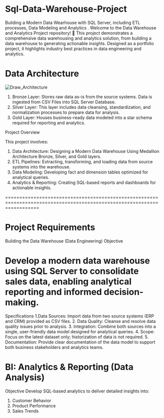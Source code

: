 # Sql-Data-Warehouse-Project
Building a Modern Data Wearhouse with SQL Server, including ETL processes, Data Modeling and Analytics .
Welcome to the Data Warehouse and Analytics Project repository! 🚀
This project demonstrates a comprehensive data warehousing and analytics solution, from building a data warehouse to generating actionable insights. Designed as a portfolio project, it highlights industry best practices in data engineering and analytics.

# Data Architecture
![Draw_Architecture](https://github.com/user-attachments/assets/5cac84ae-a514-4229-b735-7be6e0009a52)
1. Bronze Layer: Stores raw data as-is from the source systems. Data is ingested from CSV Files into SQL Server Database.
2. Silver Layer: This layer includes data cleansing, standardization, and normalization processes to prepare data for analysis.
3. Gold Layer: Houses business-ready data modeled into a star schema required for reporting and analytics.

Project Overview

This project involves:

   1. Data Architecture: Designing a Modern Data Warehouse Using Medallion Architecture Bronze, Silver, and Gold layers.
   2. ETL Pipelines: Extracting, transforming, and loading data from source systems into the warehouse.
   3. Data Modeling: Developing fact and dimension tables optimized for analytical queries.
   4. Analytics & Reporting: Creating SQL-based reports and dashboards for actionable insights.


========================================================================================================================
# Project Requirements

 Building the Data Warehouse (Data Engineering)
 Objective

# Develop a modern data warehouse using SQL Server to consolidate sales data, enabling analytical reporting and informed decision-making.

Specifications
  1.Data Sources: Import data from two source systems (ERP and CRM) provided as CSV files.
  2.  Data Quality: Cleanse and resolve data quality issues prior to analysis.
  3. Integration: Combine both sources into a single, user-friendly data model designed for analytical queries.
  4. Scope: Focus on the latest dataset only; historization of data is not required.
  5.  Documentation: Provide clear documentation of the data model to support both business stakeholders and analytics teams.

# BI: Analytics & Reporting (Data Analysis)
 Objective
 Develop SQL-based analytics to deliver detailed insights into:

 1. Customer Behavior
 2. Product Performance
 3. Sales Trends
